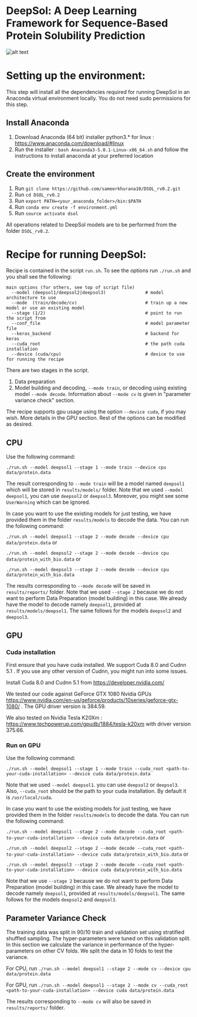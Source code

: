 # DeepSol: A Deep Learning Framework for Sequence-Based Protein Solubility Prediction

![alt text](http://people.csail.mit.edu/sameerk/dsol.svg)

# Setting up the environment:

This step will install all the dependencies required for running DeepSol in an Anaconda virtual environment locally. You do not need sudo permissions for this step.

## Install Anaconda
1. Download Anaconda (64 bit) installer python3.* for linux : https://www.anaconda.com/download/#linux
2. Run the installer : `bash Anaconda3-5.0.1-Linux-x86_64.sh` and follow the instructions to install anaconda at your preferred location

## Create the environment
1. Run `git clone https://github.com/sameerkhurana10/DSOL_rv0.2.git`
2. Run `cd DSOL_rv0.2`
3. Run `export PATH=<your_anaconda_folder>/bin:$PATH`
4. Run `conda env create -f environment.yml`
5. Run `source activate dsol`

All operations related to DeepSol models are to be performed from the folder `DSOL_rv0.2`.

# Recipe for running DeepSol:

Recipe is contained in the script `run.sh`. To see the options run `./run.sh` and you shall see the following:

```
main options (for others, see top of script file)
  --model (deepsol1/deepsol2|deepsol3)               # model architecture to use
  --mode  (train/decode/cv)                          # train up a new model or use an existing model
  --stage (1/2)                                      # point to run the script from 
  --conf_file                                        # model parameter file
  --keras_backend                                    # backend for keras
  --cuda_root                                        # the path cuda installation
  --device (cuda/cpu)                                # device to use for running the recipe
```
There are two stages in the script. 

1. Data preparation
2. Model building and decoding, `--mode train`, or decoding using existing model `--mode decode`. Information about `--mode cv` is given in "parameter variance check" section.

The recipe supports gpu usage using the option `--device cuda`, if you may wish. More details in the GPU section. Rest of the options can be modified as desired.

## CPU

Use the following command:

`./run.sh --model deepsol1 --stage 1 --mode train --device cpu data/protein.data`

The result corresponding to `--mode train` will be a model named `deepsol1` which will be stored in `results/models/` folder. Note that we used `--model deepsol1`, you can use `deepsol2` or `deepsol3`. Moreover, you might see some `UserWarning` which can be ignored.

In case you want to use the existing models for just testing, we have provided them in the folder `results/models` to decode the data. You can run the following command:

`./run.sh --model deepsol1 --stage 2 --mode decode --device cpu data/protein.data` or

`./run.sh --model deepsol2 --stage 2 --mode decode --device cpu data/protein_with_bio.data` or

`./run.sh --model deepsol3 --stage 2 --mode decode --device cpu data/protein_with_bio.data`

The results corresponding to `--mode decode` will be saved in `results/reports/` folder. Note that we used `--stage 2` because we do not want to perform Data Preparation (model building) in this case. We already have the model to decode namely `deepsol1`, provided at `results/models/deepsol1`. The same follows for the models `deepsol2` and `deepsol3`.

## GPU

### Cuda installation

First ensure that you have cuda installed. We support Cuda 8.0 and Cudnn 5.1 . If you use any other version of Cudnn, you might run into some issues.

Install Cuda 8.0 and Cudnn 5.1 from https://developer.nvidia.com/

We tested our code against GeForce GTX 1080 Nvidia GPUs https://www.nvidia.com/en-us/geforce/products/10series/geforce-gtx-1080/ . The GPU driver version is 384.59.

We also tested on Nvidia Tesla K20Xm : https://www.techpowerup.com/gpudb/1884/tesla-k20xm with driver version 375.66.

### Run on GPU

Use the following command:

`./run.sh --model deepsol1 --stage 1 --mode train --cuda_root <path-to-your-cuda-installation> --device cuda data/protein.data`

Note that we used `--model deepsol1`. you can use `deepsol2` or `deepsol3`. Also, `--cuda_root` should be the path to your cuda installation. By default it is `/usr/local/cuda`.

In case you want to use the existing models for just testing, we have provided them in the folder `results/models` to decode the data. You can run the following command:

`./run.sh --model deepsol1 --stage 2 --mode decode --cuda_root <path-to-your-cuda-installation> --device cuda data/protein.data` or

`./run.sh --model deepsol2 --stage 2 --mode decode --cuda_root <path-to-your-cuda-installation> --device cuda data/protein_with_bio.data` or

`./run.sh --model deepsol3 --stage 2 --mode decode --cuda_root <path-to-your-cuda-installation> --device cuda data/protein_with_bio.data` 

Note that we use `--stage 2` because we do not want to perform Data Preparation (model building) in this case. We already have the model to decode namely `deepsol1`, provided at `results/models/deepsol1`. The same follows for the models `deepsol2` and `deepsol3`.

## Parameter Variance Check

The training data was split in 90/10 train and validation set using stratified shuffled sampling. The hyper-parameters were tuned on this validation split. In this section we calculate the variance in performance of the hyper-parameters on other CV folds. We split the data in 10 folds to test the variance.

For CPU, run `./run.sh --model deepsol1 --stage 2 --mode cv --device cpu data/protein.data`

For GPU, run `./run.sh --model deepsol1 --stage 2 --mode cv --cuda_root <path-to-your-cuda-installation> --device cuda data/protein.data`

The results corresponding to `--mode cv` will also be saved in `results/reports/` folder.

